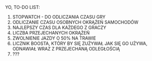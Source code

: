 YO, TO-DO LIST:

1) STOPWATCH - DO ODLICZANIA CZASU GRY
2) ODLICZANIE CZASU OSOBNYCH OKRĄŻEŃ SAMOCHODÓW
3) NAJLEPSZY CZAS DLA KAŻDEGO Z GRACZY
4) LICZBA PRZEJECHANYCH OKRĄŻEŃ
5) ZWOLNIENIE JAZDY O 50% NA TRAWIE
6) LICZNIK BOOSTA, KTÓRY BY SIĘ ZUŻYWAŁ JAK SIĘ GO UŻYWA, ODNAWIAŁ WRAZ Z PRZEJECHANĄ ODLEGŁOŚCIĄ
7) ???
